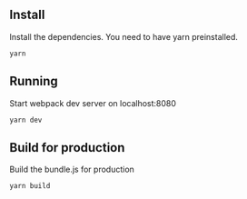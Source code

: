 ## Install

Install the dependencies. You need to have yarn preinstalled.

```
yarn
```

## Running

Start webpack dev server on localhost:8080

```
yarn dev
```


## Build for production

Build the bundle.js for production

```
yarn build
```